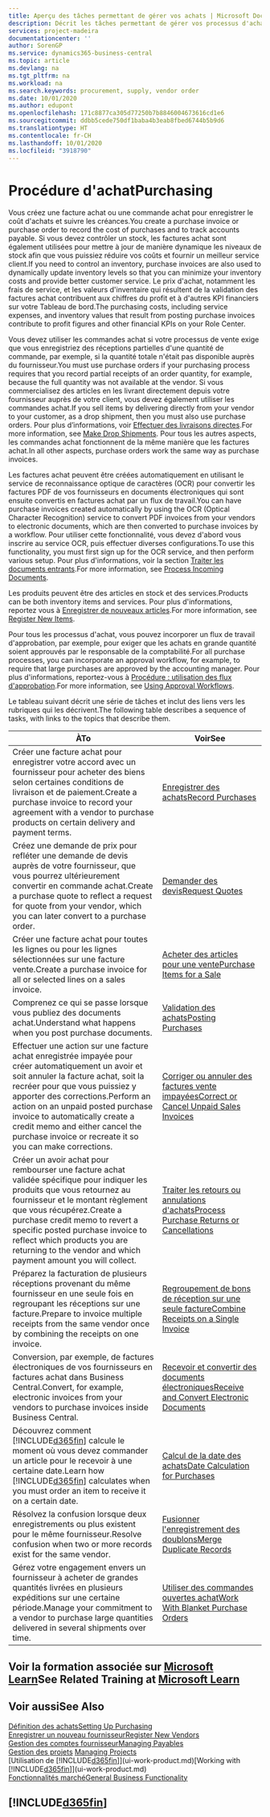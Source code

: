 ```yaml
---
title: Aperçu des tâches permettant de gérer vos achats | Microsoft Docs
description: Décrit les tâches permettant de gérer vos processus d'achat ou d'approvisionnement, y compris le fonctionnement des factures achat et des commandes achat.
services: project-madeira
documentationcenter: ''
author: SorenGP
ms.service: dynamics365-business-central
ms.topic: article
ms.devlang: na
ms.tgt_pltfrm: na
ms.workload: na
ms.search.keywords: procurement, supply, vendor order
ms.date: 10/01/2020
ms.author: edupont
ms.openlocfilehash: 171c8877ca305d77250b7b8846004673616cd1e6
ms.sourcegitcommit: ddbb5cede750df1baba4b3eab8fbed6744b5b9d6
ms.translationtype: HT
ms.contentlocale: fr-CH
ms.lasthandoff: 10/01/2020
ms.locfileid: "3918790"
---
```

# <a name="purchasing"></a><span data-ttu-id="66b07-103">Procédure d'achat</span><span class="sxs-lookup"><span data-stu-id="66b07-103">Purchasing</span></span>
<span data-ttu-id="66b07-104">Vous créez une facture achat ou une commande achat pour enregistrer le coût d'achats et suivre les créances.</span><span class="sxs-lookup"><span data-stu-id="66b07-104">You create a purchase invoice or purchase order to record the cost of purchases and to track accounts payable.</span></span> <span data-ttu-id="66b07-105">Si vous devez contrôler un stock, les factures achat sont également utilisées pour mettre à jour de manière dynamique les niveaux de stock afin que vous puissiez réduire vos coûts et fournir un meilleur service client.</span><span class="sxs-lookup"><span data-stu-id="66b07-105">If you need to control an inventory, purchase invoices are also used to dynamically update inventory levels so that you can minimize your inventory costs and provide better customer service.</span></span> <span data-ttu-id="66b07-106">Le prix d'achat, notamment les frais de service, et les valeurs d'inventaire qui résultent de la validation des factures achat contribuent aux chiffres du profit et à d'autres KPI financiers sur votre Tableau de bord.</span><span class="sxs-lookup"><span data-stu-id="66b07-106">The purchasing costs, including service expenses, and inventory values that result from posting purchase invoices contribute to profit figures and other financial KPIs on your Role Center.</span></span>

<span data-ttu-id="66b07-107">Vous devez utiliser les commandes achat si votre processus de vente exige que vous enregistriez des réceptions partielles d'une quantité de commande, par exemple, si la quantité totale n'était pas disponible auprès du fournisseur.</span><span class="sxs-lookup"><span data-stu-id="66b07-107">You must use purchase orders if your purchasing process requires that you record partial receipts of an order quantity, for example, because the full quantity was not available at the vendor.</span></span> <span data-ttu-id="66b07-108">Si vous commercialisez des articles en les livrant directement depuis votre fournisseur auprès de votre client, vous devez également utiliser les commandes achat.</span><span class="sxs-lookup"><span data-stu-id="66b07-108">If you sell items by delivering directly from your vendor to your customer, as a drop shipment, then you must also use purchase orders.</span></span> <span data-ttu-id="66b07-109">Pour plus d’informations, voir [Effectuer des livraisons directes](sales-how-drop-shipment.md).</span><span class="sxs-lookup"><span data-stu-id="66b07-109">For more information, see [Make Drop Shipments](sales-how-drop-shipment.md).</span></span> <span data-ttu-id="66b07-110">Pour tous les autres aspects, les commandes achat fonctionnent de la même manière que les factures achat.</span><span class="sxs-lookup"><span data-stu-id="66b07-110">In all other aspects, purchase orders work the same way as purchase invoices.</span></span>

<span data-ttu-id="66b07-111">Les factures achat peuvent être créées automatiquement en utilisant le service de reconnaissance optique de caractères (OCR) pour convertir les factures PDF de vos fournisseurs en documents électroniques qui sont ensuite convertis en factures achat par un flux de travail.</span><span class="sxs-lookup"><span data-stu-id="66b07-111">You can have purchase invoices created automatically by using the OCR (Optical Character Recognition) service to convert PDF invoices from your vendors to electronic documents, which are then converted to purchase invoices by a workflow.</span></span> <span data-ttu-id="66b07-112">Pour utiliser cette fonctionnalité, vous devez d'abord vous inscrire au service OCR, puis effectuer diverses configurations.</span><span class="sxs-lookup"><span data-stu-id="66b07-112">To use this functionality, you must first sign up for the OCR service, and then perform various setup.</span></span> <span data-ttu-id="66b07-113">Pour plus d'informations, voir la section [Traiter les documents entrants](across-process-income-documents.md).</span><span class="sxs-lookup"><span data-stu-id="66b07-113">For more information, see [Process Incoming Documents](across-process-income-documents.md).</span></span>      

<span data-ttu-id="66b07-114">Les produits peuvent être des articles en stock et des services.</span><span class="sxs-lookup"><span data-stu-id="66b07-114">Products can be both inventory items and services.</span></span> <span data-ttu-id="66b07-115">Pour plus d'informations, reportez vous à [Enregistrer de nouveaux articles](inventory-how-register-new-items.md).</span><span class="sxs-lookup"><span data-stu-id="66b07-115">For more information, see [Register New Items](inventory-how-register-new-items.md).</span></span>

<span data-ttu-id="66b07-116">Pour tous les processus d'achat, vous pouvez incorporer un flux de travail d'approbation, par exemple, pour exiger que les achats en grande quantité soient approuvés par le responsable de la comptabilité.</span><span class="sxs-lookup"><span data-stu-id="66b07-116">For all purchase processes, you can incorporate an approval workflow, for example, to require that large purchases are approved by the accounting manager.</span></span> <span data-ttu-id="66b07-117">Pour plus d'informations, reportez-vous à [Procédure : utilisation des flux d'approbation](across-how-use-approval-workflows.md).</span><span class="sxs-lookup"><span data-stu-id="66b07-117">For more information, see [Using Approval Workflows](across-how-use-approval-workflows.md).</span></span>

<span data-ttu-id="66b07-118">Le tableau suivant décrit une série de tâches et inclut des liens vers les rubriques qui les décrivent.</span><span class="sxs-lookup"><span data-stu-id="66b07-118">The following table describes a sequence of tasks, with links to the topics that describe them.</span></span>

| <span data-ttu-id="66b07-119">À</span><span class="sxs-lookup"><span data-stu-id="66b07-119">To</span></span> | <span data-ttu-id="66b07-120">Voir</span><span class="sxs-lookup"><span data-stu-id="66b07-120">See</span></span> |
| --- | --- |
| <span data-ttu-id="66b07-121">Créer une facture achat pour enregistrer votre accord avec un fournisseur pour acheter des biens selon certaines conditions de livraison et de paiement.</span><span class="sxs-lookup"><span data-stu-id="66b07-121">Create a purchase invoice to record your agreement with a vendor to purchase products on certain delivery and payment terms.</span></span> |[<span data-ttu-id="66b07-122">Enregistrer des achats</span><span class="sxs-lookup"><span data-stu-id="66b07-122">Record Purchases</span></span>](purchasing-how-record-purchases.md) |
|<span data-ttu-id="66b07-123">Créez une demande de prix pour refléter une demande de devis auprès de votre fournisseur, que vous pourrez ultérieurement convertir en commande achat.</span><span class="sxs-lookup"><span data-stu-id="66b07-123">Create a purchase quote to reflect a request for quote from your vendor, which you can later convert to a purchase order.</span></span>|[<span data-ttu-id="66b07-124">Demander des devis</span><span class="sxs-lookup"><span data-stu-id="66b07-124">Request Quotes</span></span>](purchasing-how-request-quotes.md)|
| <span data-ttu-id="66b07-125">Créer une facture achat pour toutes les lignes ou pour les lignes sélectionnées sur une facture vente.</span><span class="sxs-lookup"><span data-stu-id="66b07-125">Create a purchase invoice for all or selected lines on a sales invoice.</span></span> |[<span data-ttu-id="66b07-126">Acheter des articles pour une vente</span><span class="sxs-lookup"><span data-stu-id="66b07-126">Purchase Items for a Sale</span></span>](purchasing-how-purchase-products-sale.md) |
|<span data-ttu-id="66b07-127">Comprenez ce qui se passe lorsque vous publiez des documents achat.</span><span class="sxs-lookup"><span data-stu-id="66b07-127">Understand what happens when you post purchase documents.</span></span>|[<span data-ttu-id="66b07-128">Validation des achats</span><span class="sxs-lookup"><span data-stu-id="66b07-128">Posting Purchases</span></span>](ui-post-purchases.md)|
| <span data-ttu-id="66b07-129">Effectuer une action sur une facture achat enregistrée impayée pour créer automatiquement un avoir et soit annuler la facture achat, soit la recréer pour que vous puissiez y apporter des corrections.</span><span class="sxs-lookup"><span data-stu-id="66b07-129">Perform an action on an unpaid posted purchase invoice to automatically create a credit memo and either cancel the purchase invoice or recreate it so you can make corrections.</span></span> |[<span data-ttu-id="66b07-130">Corriger ou annuler des factures vente impayées</span><span class="sxs-lookup"><span data-stu-id="66b07-130">Correct or Cancel Unpaid Sales Invoices</span></span>](purchasing-how-correct-cancel-unpaid-purchase-invoices.md) |
| <span data-ttu-id="66b07-131">Créer un avoir achat pour rembourser une facture achat validée spécifique pour indiquer les produits que vous retournez au fournisseur et le montant règlement que vous récupérez.</span><span class="sxs-lookup"><span data-stu-id="66b07-131">Create a purchase credit memo to revert a specific posted purchase invoice to reflect which products you are returning to the vendor and which payment amount you will collect.</span></span> |[<span data-ttu-id="66b07-132">Traiter les retours ou annulations d'achats</span><span class="sxs-lookup"><span data-stu-id="66b07-132">Process Purchase Returns or Cancellations</span></span>](purchasing-how-register-new-vendors.md) |
|<span data-ttu-id="66b07-133">Préparez la facturation de plusieurs réceptions provenant du même fournisseur en une seule fois en regroupant les réceptions sur une facture.</span><span class="sxs-lookup"><span data-stu-id="66b07-133">Prepare to invoice multiple receipts from the same vendor once by combining the receipts on one invoice.</span></span>|[<span data-ttu-id="66b07-134">Regroupement de bons de réception sur une seule facture</span><span class="sxs-lookup"><span data-stu-id="66b07-134">Combine Receipts on a Single Invoice</span></span>](purchasing-how-to-combine-receipts.md)|
|<span data-ttu-id="66b07-135">Conversion, par exemple, de factures électroniques de vos fournisseurs en factures achat dans Business Central.</span><span class="sxs-lookup"><span data-stu-id="66b07-135">Convert, for example, electronic invoices from your vendors to purchase invoices inside Business Central.</span></span>|[<span data-ttu-id="66b07-136">Recevoir et convertir des documents électroniques</span><span class="sxs-lookup"><span data-stu-id="66b07-136">Receive and Convert Electronic Documents</span></span>](purchasing-how-to-receive-and-convert-electronic-documents.md)|
| <span data-ttu-id="66b07-137">Découvrez comment [!INCLUDE[d365fin](includes/d365fin_md.md)] calcule le moment où vous devez commander un article pour le recevoir à une certaine date.</span><span class="sxs-lookup"><span data-stu-id="66b07-137">Learn how [!INCLUDE[d365fin](includes/d365fin_md.md)] calculates when you must order an item to receive it on a certain date.</span></span>|[<span data-ttu-id="66b07-138">Calcul de la date des achats</span><span class="sxs-lookup"><span data-stu-id="66b07-138">Date Calculation for Purchases</span></span>](purchasing-date-calculation-for-purchases.md)|
|<span data-ttu-id="66b07-139">Résolvez la confusion lorsque deux enregistrements ou plus existent pour le même fournisseur.</span><span class="sxs-lookup"><span data-stu-id="66b07-139">Resolve confusion when two or more records exist for the same vendor.</span></span>|[<span data-ttu-id="66b07-140">Fusionner l'enregistrement des doublons</span><span class="sxs-lookup"><span data-stu-id="66b07-140">Merge Duplicate Records</span></span>](sales-how-merge-duplicate-records.md)|
|<span data-ttu-id="66b07-141">Gérez votre engagement envers un fournisseur à acheter de grandes quantités livrées en plusieurs expéditions sur une certaine période.</span><span class="sxs-lookup"><span data-stu-id="66b07-141">Manage your commitment to a vendor to purchase large quantities delivered in several shipments over time.</span></span>|[<span data-ttu-id="66b07-142">Utiliser des commandes ouvertes achat</span><span class="sxs-lookup"><span data-stu-id="66b07-142">Work With Blanket Purchase Orders</span></span>](sales-how-to-create-blanket-sales-orders.md)|

## <a name="see-related-training-at-microsoft-learn"></a><span data-ttu-id="66b07-143">Voir la formation associée sur [Microsoft Learn](/learn/paths/purchase-items-services-dynamics-365-business-central/)</span><span class="sxs-lookup"><span data-stu-id="66b07-143">See Related Training at [Microsoft Learn](/learn/paths/purchase-items-services-dynamics-365-business-central/)</span></span>

## <a name="see-also"></a><span data-ttu-id="66b07-144">Voir aussi</span><span class="sxs-lookup"><span data-stu-id="66b07-144">See Also</span></span>
[<span data-ttu-id="66b07-145">Définition des achats</span><span class="sxs-lookup"><span data-stu-id="66b07-145">Setting Up Purchasing</span></span>](purchasing-setup-purchasing.md)  
[<span data-ttu-id="66b07-146">Enregistrer un nouveau fournisseur</span><span class="sxs-lookup"><span data-stu-id="66b07-146">Register New Vendors</span></span>](purchasing-how-register-new-vendors.md)  
[<span data-ttu-id="66b07-147">Gestion des comptes fournisseur</span><span class="sxs-lookup"><span data-stu-id="66b07-147">Managing Payables</span></span>](payables-manage-payables.md)  
<span data-ttu-id="66b07-148">[Gestion des projets](projects-manage-projects.md)  </span><span class="sxs-lookup"><span data-stu-id="66b07-148">[Managing Projects](projects-manage-projects.md)  </span></span>  
<span data-ttu-id="66b07-149">[Utilisation de [!INCLUDE[d365fin](includes/d365fin_md.md)]](ui-work-product.md)</span><span class="sxs-lookup"><span data-stu-id="66b07-149">[Working with [!INCLUDE[d365fin](includes/d365fin_md.md)]](ui-work-product.md)</span></span>  
[<span data-ttu-id="66b07-150">Fonctionnalités marché</span><span class="sxs-lookup"><span data-stu-id="66b07-150">General Business Functionality</span></span>](ui-across-business-areas.md)

## [!INCLUDE[d365fin](includes/free_trial_md.md)]  
